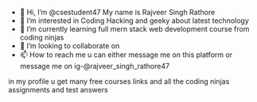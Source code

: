 - 👋 Hi, I’m @csestudent47 My name is Rajveer Singh Rathore     
- 👀 I’m interested in Coding Hacking and geeky about latest technology 
- 🌱 I’m currently learning full mern stack web development course from coding ninjas
- 💞️ I’m looking to collaborate on 
- 📫 How to reach me u can either message me on this platform or message me on ig-@rajveer_singh_rathore47

<!---
csestudent47/csestudent47 is a ✨ special ✨ repository because its `README.md` (this file) appears on your GitHub profile.
You can click the Preview link to take a look at your changes.
--->


in my profile u get many free courses links and all the coding ninjas assignments and test answers
